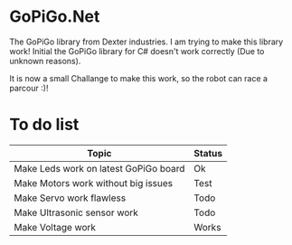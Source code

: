 # GoPiGo.Net
The GoPiGo library from Dexter industries. I am trying to make this library work!
Initial the GoPiGo library for C# doesn't work correctly (Due to unknown reasons).

It is now a small Challange to make this work, so the robot can race a parcour :)!

# To do list
Topic                                  | Status
---------------------------------------|-------
Make Leds work on latest GoPiGo board  | Ok
Make Motors work without big issues    | Test
Make Servo work flawless               | Todo
Make Ultrasonic sensor work            | Todo
Make Voltage work                      | Works
